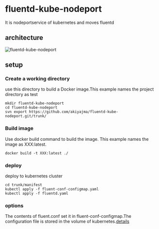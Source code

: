 # fluentd-kube-nodeport
It is nodeportservice of kubernetes and moves fluentd

## architecture
![fluentd-kube-nodeport](https://user-images.githubusercontent.com/74946073/102181630-4f63a100-3eee-11eb-8670-d058045a979b.png)

## setup
### Create a working directory
use this directory to build a Docker image.This example names the project directory as test
```
mkdir fluentd-kube-nodeport
cd fluentd-kube-nodeport
svn export https://github.com/akiyajma/fluentd-kube-nodeport.git/trunk/
```

### Build image
Use docker build command to build the image. This example names the image as XXX:latest.
```
docker build -t XXX:latest ./
```

### deploy
deploy to kubernetes cluster
```
cd trunk/manifest
kubectl apply -f fluent-conf-configmap.yaml
kubectl apply -f fluentd.yaml
```
### options
The contents of fluent.conf set it in fluent-conf-configmap.The configuration file is stored in the volume of kubernetes.[details](https://kubernetes.io/docs/tasks/configure-pod-container/configure-pod-configmap/)

